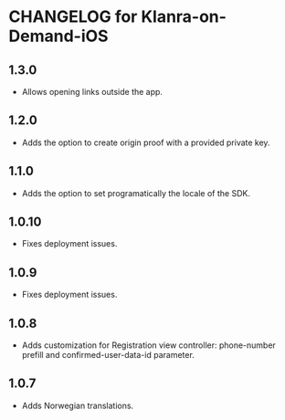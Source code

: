 # CHANGELOG for Klanra-on-Demand-iOS

## 1.3.0
* Allows opening links outside the app.

## 1.2.0
* Adds the option to create origin proof with a provided private key.

## 1.1.0
* Adds the option to set programatically the locale of the SDK.

## 1.0.10
* Fixes deployment issues.

## 1.0.9
* Fixes deployment issues.

## 1.0.8
* Adds customization for Registration view controller: phone-number prefill and confirmed-user-data-id parameter.

## 1.0.7
* Adds Norwegian translations.
